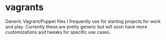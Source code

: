 vagrants
========

Generic Vagrant/Puppet files I frequently use for starting projects for work and play. Currently these are pretty generic but will soon have more customizations and tweaks for specific use cases. 
